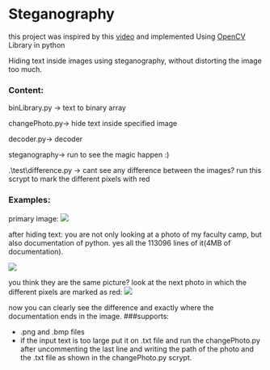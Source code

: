 # Steganography
this project was inspired by this [video](https://www.youtube.com/watch?v=TWEXCYQKyDc&t=400s&ab_channel=Computerphile) 
and implemented Using [OpenCV](https://opencv.org/) Library in python

Hiding text inside images using steganography, without distorting the image too much.


### Content:

binLibrary.py -> text to binary array

changePhoto.py-> hide text inside specified image

decoder.py-> decoder

steganography-> run to see the magic happen :)

.\test\difference.py -> cant see any difference between the images? run this scrypt to mark the different pixels with red 


### Examples:
primary image:
![](https://github.com/neginkheirmand/Steganography/blob/main/examples/spring.png?raw=true)

after hiding text:
you are not only looking at a photo of my faculty camp, but also documentation of python. yes all the 113096 lines of it(4MB of documentation).

![](https://github.com/neginkheirmand/Steganography/blob/main/examples/springCoded.png?raw=true)

you think they are the same picture?
look at the next photo in which the different pixels are marked as red:
![](https://github.com/neginkheirmand/Steganography/blob/main/examples/difference.png?raw=true)

now you can clearly see the difference and exactly where the documentation ends in the image.
###supports:
- .png and .bmp files
- if the input text is too large put it on .txt file and run the changePhoto.py after uncommenting the last line and writing the path of the photo and the .txt file as shown in the changePhoto.py scrypt.
